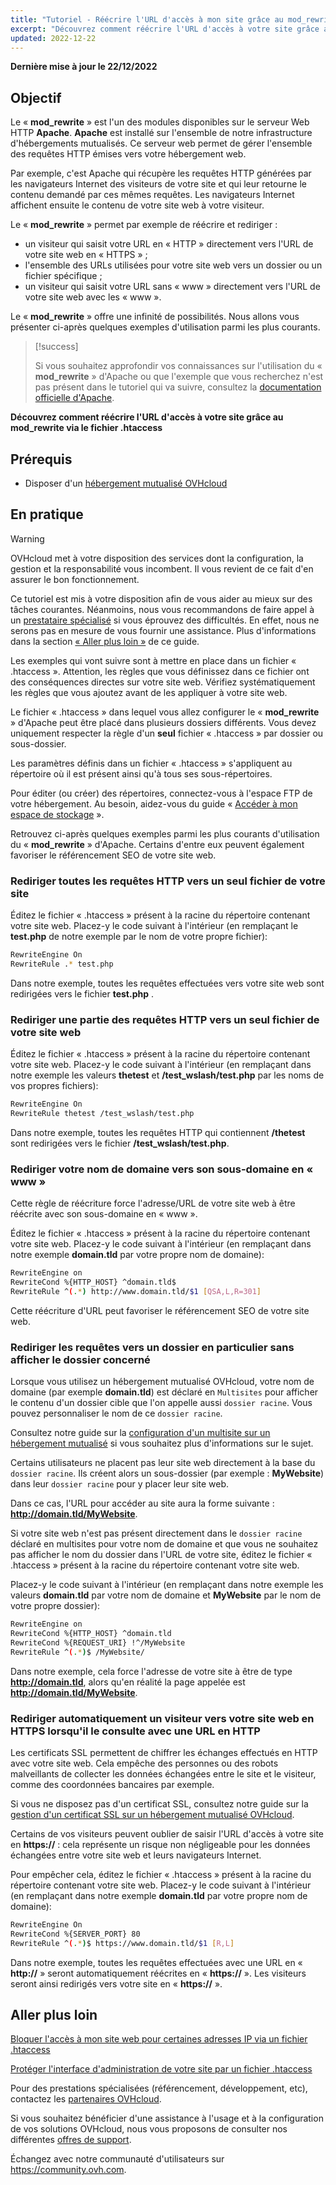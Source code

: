 ```yaml
---
title: "Tutoriel - Réécrire l'URL d'accès à mon site grâce au mod_rewrite via le fichier .htaccess"
excerpt: "Découvrez comment réécrire l'URL d'accès à votre site grâce au mod_rewrite via le fichier .htaccess"
updated: 2022-12-22
---
```


**Dernière mise à jour le 22/12/2022**

## Objectif

Le « **mod_rewrite** » est l'un des modules disponibles sur le serveur Web HTTP **Apache**. **Apache** est installé sur l'ensemble de notre infrastructure d'hébergements mutualisés. Ce serveur web permet de gérer l'ensemble des requêtes HTTP émises vers votre hébergement web.

Par exemple, c'est Apache qui récupère les requêtes HTTP générées par les navigateurs Internet des visiteurs de votre site et qui leur retourne le contenu demandé par ces mêmes requêtes. Les navigateurs Internet affichent ensuite le contenu de votre site web à votre visiteur.

Le « **mod_rewrite** » permet par exemple de réécrire et rediriger :

- un visiteur qui saisit votre URL en « HTTP » directement vers l'URL de votre site web en « HTTPS » ;
- l'ensemble des URLs utilisées pour votre site web vers un dossier ou un fichier spécifique ;
- un visiteur qui saisit votre URL sans « www » directement vers l'URL de votre site web avec les « www ».

Le « **mod_rewrite** » offre une infinité de possibilités. Nous allons vous présenter ci-après quelques exemples d'utilisation parmi les plus courants.

> [!success]
>
> Si vous souhaitez approfondir vos connaissances sur l'utilisation du « **mod_rewrite** » d'Apache ou que l'exemple que vous recherchez n'est pas présent dans le tutoriel qui va suivre, consultez la [documentation officielle d'Apache](https://httpd.apache.org/docs/2.4/fr/mod/mod_rewrite.html).
>

**Découvrez comment réécrire l'URL d'accès à votre site grâce au mod_rewrite via le fichier .htaccess**

## Prérequis

- Disposer d'un [hébergement mutualisé OVHcloud](https://www.ovhcloud.com/fr-ca/web-hosting/)

## En pratique

> [!warning]
>
> OVHcloud met à votre disposition des services dont la configuration, la gestion et la responsabilité vous incombent. Il vous revient de ce fait d'en assurer le bon fonctionnement.
> 
> Ce tutoriel est mis à votre disposition afin de vous aider au mieux sur des tâches courantes. Néanmoins, nous vous recommandons de faire appel à un [prestataire spécialisé](https://partner.ovhcloud.com/fr-ca/) si vous éprouvez des difficultés. En effet, nous ne serons pas en mesure de vous fournir une assistance. Plus d'informations dans la section [« Aller plus loin »](#go-further) de ce guide.
>
> Les exemples qui vont suivre sont à mettre en place dans un fichier « .htaccess ». Attention, les règles que vous définissez dans ce fichier ont des conséquences directes sur votre site web. Vérifiez systématiquement les règles que vous ajoutez avant de les appliquer à votre site web.
>

Le fichier « .htaccess » dans lequel vous allez configurer le « **mod_rewrite** » d'Apache peut être placé dans plusieurs dossiers différents. Vous devez uniquement respecter la règle d'un **seul** fichier « .htaccess » par dossier ou sous-dossier.

Les paramètres définis dans un fichier « .htaccess » s'appliquent au répertoire où il est présent ainsi qu'à tous ses sous-répertoires.

Pour éditer (ou créer) des répertoires, connectez-vous à l'espace FTP de votre hébergement. Au besoin, aidez-vous du guide « [Accéder à mon espace de stockage](/pages/web/hosting/ftp_connection) ».

Retrouvez ci-après quelques exemples parmi les plus courants d'utilisation du « **mod_rewrite** » d'Apache. Certains d'entre eux peuvent également favoriser le référencement SEO de votre site web.

### Rediriger toutes les requêtes HTTP vers un seul fichier de votre site

Éditez le fichier « .htaccess » présent à la racine du répertoire contenant votre site web. Placez-y le code suivant à l'intérieur (en remplaçant le **test.php** de notre exemple par le nom de votre propre fichier):

```bash
RewriteEngine On
RewriteRule .* test.php
```

Dans notre exemple, toutes les requêtes effectuées vers votre site web sont redirigées vers le fichier  **test.php** .

### Rediriger une partie des requêtes HTTP vers un seul fichier de votre site web

Éditez le fichier « .htaccess » présent à la racine du répertoire contenant votre site web. Placez-y le code suivant à l'intérieur (en remplaçant dans notre exemple les valeurs **thetest** et **/test_wslash/test.php** par les noms de vos propres fichiers):

```bash
RewriteEngine On
RewriteRule thetest /test_wslash/test.php
```

Dans notre exemple, toutes les requêtes HTTP qui contiennent  **/thetest**  sont redirigées vers le fichier  **/test_wslash/test.php**.

### Rediriger votre nom de domaine vers son sous-domaine en « www »

Cette règle de réécriture force l'adresse/URL de votre site web à être réécrite avec son sous-domaine en « www ».

Éditez le fichier « .htaccess » présent à la racine du répertoire contenant votre site web. Placez-y le code suivant à l'intérieur (en remplaçant dans notre exemple **domain.tld** par votre propre nom de domaine):

```bash
RewriteEngine on
RewriteCond %{HTTP_HOST} ^domain.tld$
RewriteRule ^(.*) http://www.domain.tld/$1 [QSA,L,R=301]
```

Cette réécriture d'URL peut favoriser le référencement SEO de votre site web.

### Rediriger les requêtes vers un dossier en particulier sans afficher le dossier concerné

Lorsque vous utilisez un hébergement mutualisé OVHcloud, votre nom de domaine (par exemple **domain.tld**) est déclaré en `Multisites` pour afficher le contenu d'un dossier cible que l'on appelle aussi `dossier racine`. Vous pouvez personnaliser le nom de ce `dossier racine`.

Consultez notre guide sur la [configuration d'un multisite sur un hébergement mutualisé](/pages/web/hosting/multisites_configure_multisite) si vous souhaitez plus d'informations sur le sujet.

Certains utilisateurs ne placent pas leur site web directement à la base du `dossier racine`. Ils créent alors un sous-dossier (par exemple : **MyWebsite**) dans leur `dossier racine` pour y placer leur site web.

Dans ce cas, l'URL pour accéder au site aura la forme suivante : **http://domain.tld/MyWebsite**.

Si votre site web n'est pas présent directement dans le `dossier racine` déclaré en multisites pour votre nom de domaine et que vous ne souhaitez pas afficher le nom du dossier dans l'URL de votre site, éditez le fichier « .htaccess » présent à la racine du répertoire contenant votre site web. 

Placez-y le code suivant à l'intérieur (en remplaçant dans notre exemple les valeurs **domain.tld** par votre nom de domaine et **MyWebsite** par le nom de votre propre dossier):

```bash
RewriteEngine on
RewriteCond %{HTTP_HOST} ^domain.tld
RewriteCond %{REQUEST_URI} !^/MyWebsite
RewriteRule ^(.*)$ /MyWebsite/
```

Dans notre exemple, cela force l'adresse de votre site à être de type **http://domain.tld**, alors qu'en réalité la page appelée est **http://domain.tld/MyWebsite**.

### Rediriger automatiquement un visiteur vers votre site web en HTTPS lorsqu'il le consulte avec une URL en HTTP

Les certificats SSL permettent de chiffrer les échanges effectués en HTTP avec votre site web. Cela empêche des personnes ou des robots malveillants de collecter les données échangées entre le site et le visiteur, comme des coordonnées bancaires par exemple.

Si vous ne disposez pas d'un certificat SSL, consultez notre guide sur la [gestion d'un certificat SSL sur un hébergement mutualisé OVHcloud](/pages/web/hosting/ssl_on_webhosting).

Certains de vos visiteurs peuvent oublier de saisir l'URL d'accès à votre site en **https://** : cela représente un risque non négligeable pour les données échangées entre votre site web et leurs navigateurs Internet.

Pour empêcher cela, éditez le fichier « .htaccess » présent à la racine du répertoire contenant votre site web. Placez-y le code suivant à l'intérieur (en remplaçant dans notre exemple **domain.tld** par votre propre nom de domaine):

```bash
RewriteEngine On
RewriteCond %{SERVER_PORT} 80
RewriteRule ^(.*)$ https://www.domain.tld/$1 [R,L]
```

Dans notre exemple, toutes les requêtes effectuées avec une URL en « **http://** » seront automatiquement réécrites en « **https://** ». Les visiteurs seront ainsi redirigés vers votre site en « **https://** ».

## Aller plus loin <a name="go-further"></a>

[Bloquer l'accès à mon site web pour certaines adresses IP via un fichier .htaccess](/pages/web/hosting/htaccess_how_to_block_a_specific_ip_address_from_accessing_your_website)

[Protéger l'interface d'administration de votre site par un fichier .htaccess](/pages/web/hosting/htaccess_protect_directory_by_password)

Pour des prestations spécialisées (référencement, développement, etc), contactez les [partenaires OVHcloud](https://partner.ovhcloud.com/fr-ca/).

Si vous souhaitez bénéficier d'une assistance à l'usage et à la configuration de vos solutions OVHcloud, nous vous proposons de consulter nos différentes [offres de support](https://www.ovhcloud.com/fr-ca/support-levels/).

Échangez avec notre communauté d'utilisateurs sur <https://community.ovh.com>.